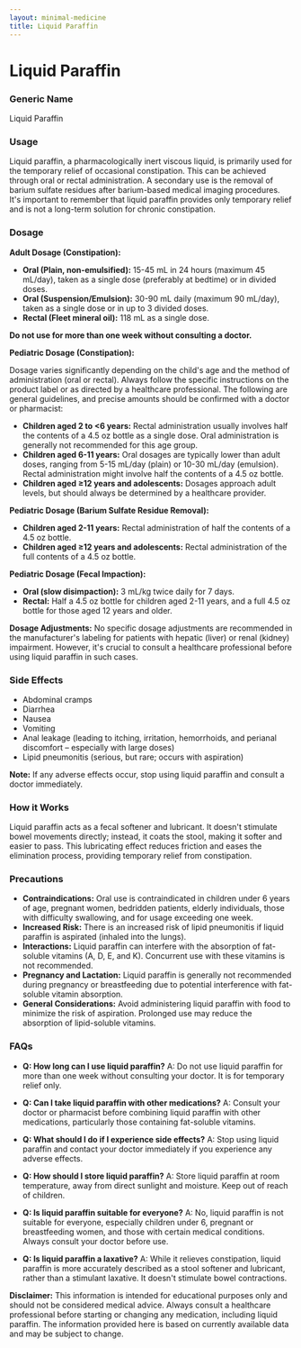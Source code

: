 ```yaml
---
layout: minimal-medicine
title: Liquid Paraffin
---
```


# Liquid Paraffin
### Generic Name
Liquid Paraffin

### Usage
Liquid paraffin, a pharmacologically inert viscous liquid, is primarily used for the temporary relief of occasional constipation. This can be achieved through oral or rectal administration.  A secondary use is the removal of barium sulfate residues after barium-based medical imaging procedures.  It's important to remember that liquid paraffin provides only temporary relief and is not a long-term solution for chronic constipation.

### Dosage

**Adult Dosage (Constipation):**

* **Oral (Plain, non-emulsified):** 15-45 mL in 24 hours (maximum 45 mL/day), taken as a single dose (preferably at bedtime) or in divided doses.
* **Oral (Suspension/Emulsion):** 30-90 mL daily (maximum 90 mL/day), taken as a single dose or in up to 3 divided doses.
* **Rectal (Fleet mineral oil):** 118 mL as a single dose.

**Do not use for more than one week without consulting a doctor.**

**Pediatric Dosage (Constipation):**

Dosage varies significantly depending on the child's age and the method of administration (oral or rectal).  Always follow the specific instructions on the product label or as directed by a healthcare professional.  The following are general guidelines, and precise amounts should be confirmed with a doctor or pharmacist:

* **Children aged 2 to <6 years:** Rectal administration usually involves half the contents of a 4.5 oz bottle as a single dose.  Oral administration is generally not recommended for this age group.
* **Children aged 6-11 years:** Oral dosages are typically lower than adult doses, ranging from 5-15 mL/day (plain) or 10-30 mL/day (emulsion). Rectal administration might involve half the contents of a 4.5 oz bottle.
* **Children aged ≥12 years and adolescents:** Dosages approach adult levels, but should always be determined by a healthcare provider.  

**Pediatric Dosage (Barium Sulfate Residue Removal):**

* **Children aged 2-11 years:** Rectal administration of half the contents of a 4.5 oz bottle.
* **Children aged ≥12 years and adolescents:** Rectal administration of the full contents of a 4.5 oz bottle.

**Pediatric Dosage (Fecal Impaction):**

* **Oral (slow disimpaction):** 3 mL/kg twice daily for 7 days.
* **Rectal:**  Half a 4.5 oz bottle for children aged 2-11 years, and a full 4.5 oz bottle for those aged 12 years and older.

**Dosage Adjustments:**  No specific dosage adjustments are recommended in the manufacturer's labeling for patients with hepatic (liver) or renal (kidney) impairment. However, it's crucial to consult a healthcare professional before using liquid paraffin in such cases.


### Side Effects

* Abdominal cramps
* Diarrhea
* Nausea
* Vomiting
* Anal leakage (leading to itching, irritation, hemorrhoids, and perianal discomfort – especially with large doses)
* Lipid pneumonitis (serious, but rare; occurs with aspiration)

**Note:** If any adverse effects occur, stop using liquid paraffin and consult a doctor immediately.


### How it Works
Liquid paraffin acts as a fecal softener and lubricant. It doesn't stimulate bowel movements directly; instead, it coats the stool, making it softer and easier to pass. This lubricating effect reduces friction and eases the elimination process, providing temporary relief from constipation.


### Precautions

* **Contraindications:** Oral use is contraindicated in children under 6 years of age, pregnant women, bedridden patients, elderly individuals, those with difficulty swallowing, and for usage exceeding one week.
* **Increased Risk:** There is an increased risk of lipid pneumonitis if liquid paraffin is aspirated (inhaled into the lungs).
* **Interactions:** Liquid paraffin can interfere with the absorption of fat-soluble vitamins (A, D, E, and K). Concurrent use with these vitamins is not recommended.
* **Pregnancy and Lactation:** Liquid paraffin is generally not recommended during pregnancy or breastfeeding due to potential interference with fat-soluble vitamin absorption.
* **General Considerations:** Avoid administering liquid paraffin with food to minimize the risk of aspiration. Prolonged use may reduce the absorption of lipid-soluble vitamins.


### FAQs

* **Q: How long can I use liquid paraffin?** A:  Do not use liquid paraffin for more than one week without consulting your doctor.  It is for temporary relief only.

* **Q: Can I take liquid paraffin with other medications?** A: Consult your doctor or pharmacist before combining liquid paraffin with other medications, particularly those containing fat-soluble vitamins.

* **Q: What should I do if I experience side effects?** A: Stop using liquid paraffin and contact your doctor immediately if you experience any adverse effects.

* **Q: How should I store liquid paraffin?** A: Store liquid paraffin at room temperature, away from direct sunlight and moisture. Keep out of reach of children.

* **Q: Is liquid paraffin suitable for everyone?** A: No, liquid paraffin is not suitable for everyone, especially children under 6, pregnant or breastfeeding women, and those with certain medical conditions.  Always consult your doctor before use.

* **Q: Is liquid paraffin a laxative?** A: While it relieves constipation, liquid paraffin is more accurately described as a stool softener and lubricant, rather than a stimulant laxative.  It doesn't stimulate bowel contractions.


**Disclaimer:** This information is intended for educational purposes only and should not be considered medical advice.  Always consult a healthcare professional before starting or changing any medication, including liquid paraffin.  The information provided here is based on currently available data and may be subject to change.
